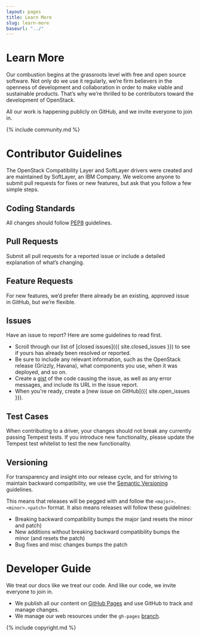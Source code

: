```yaml
---
layout: pages
title: Learn More
slug: learn-more
baseurl: "../"
---
```


# Learn More

Our combustion begins at the grassroots level with free and open source software. Not only do we use it regularly, we’re firm believers in the openness of development and collaboration in order to make viable and sustainable products. That’s why we’re thrilled to be contributors toward the development of OpenStack.

All our work is happening publicly on GitHub, and we invite everyone to join in.

{% include community.md %}

# Contributor Guidelines

The OpenStack Compatibility Layer and SoftLayer drivers were created and are maintained by SoftLayer, an IBM Company. We welcome anyone to submit pull requests for fixes or new features, but ask that you follow a few simple steps.

## Coding Standards

All changes should follow [PEP8](http://www.python.org/dev/peps/pep-0008) guidelines.

## Pull Requests

Submit all pull requests for a reported issue or include a detailed explanation of what’s changing. 

## Feature Requests

For new features, we’d prefer there already be an existing, approved issue in GitHub, but we’re flexible.

## Issues

Have an issue to report? Here are some guidelines to read first.

* Scroll through our list of [closed issues]({{ site.closed_issues }}) to see if yours has already been resolved or reported.
* Be sure to include any relevant information, such as the OpenStack release (Grizzly, Havana), what components you use, when it was deployed, and so on.
* Create a [gist](https://gist.github.com) of the code causing the issue, as well as any error messages, and include its URL in the issue report.
* When you're ready, create a [new issue on GitHub]({{ site.open_issues }}).

## Test Cases

When contributing to a driver, your changes should not break any currently passing Tempest tests. If you introduce new functionality, please update the Tempest test whitelist to test the new functionality.

##  Versioning

For transparency and insight into our release cycle, and for striving to maintain backward compatibility, we use the [Semantic Versioning](http://semver.org) guidelines.

This means that releases will be pegged with and follow the `<major>.<minor>.<patch>` format. It also means releases will follow these guidelines:

* Breaking backward compatibility bumps the major (and resets the minor and patch)
* New additions without breaking backward compatibility bumps the minor (and resets the patch)
* Bug fixes and misc changes bumps the patch

# Developer Guide

We treat our docs like we treat our code. And like our code, we invite everyone to join in.

* We publish all our content on [GitHub Pages](http://pages.github.com) and use GitHub to track and manage changes.
* We manage our web resources under the `gh-pages` [branch](https://github.com/softlayer/jumpgate/tree/gh-pages).

{% include copyright.md %}